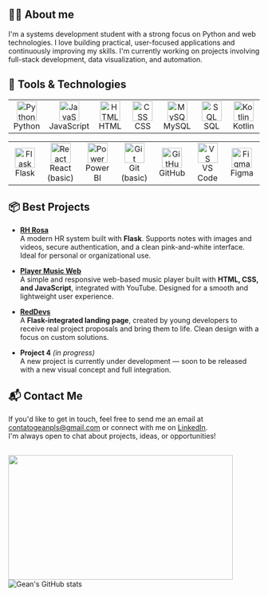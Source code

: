## 👨‍💻 About me
I'm a systems development student with a strong focus on Python and web technologies. I love building practical, user-focused applications and continuously improving my skills. I'm currently working on projects involving full-stack development, data visualization, and automation.

## 🧰 Tools & Technologies

<table>
  <tr>
    <td align="center" width="80">
      <img src="https://cdn.jsdelivr.net/gh/devicons/devicon/icons/python/python-original.svg" width="40" height="40" alt="Python"/><br>Python
    </td>
    <td align="center" width="80">
      <img src="https://cdn.jsdelivr.net/gh/devicons/devicon/icons/javascript/javascript-original.svg" width="40" height="40" alt="JavaScript"/><br>JavaScript
    </td>
    <td align="center" width="80">
      <img src="https://cdn.jsdelivr.net/gh/devicons/devicon/icons/html5/html5-original.svg" width="40" height="40" alt="HTML"/><br>HTML
    </td>
    <td align="center" width="80">
      <img src="https://cdn.jsdelivr.net/gh/devicons/devicon/icons/css3/css3-original.svg" width="40" height="40" alt="CSS"/><br>CSS
    </td>
    <td align="center" width="80">
      <img src="https://cdn.jsdelivr.net/gh/devicons/devicon/icons/mysql/mysql-original.svg" width="40" height="40" alt="MySQL"/><br>MySQL
    </td>
    <td align="center" width="80">
      <img src="https://cdn.jsdelivr.net/gh/devicons/devicon/icons/sqlite/sqlite-original.svg" width="40" height="40" alt="SQL"/><br>SQL
    </td>
    <td align="center" width="80">
      <img src="https://cdn.jsdelivr.net/gh/devicons/devicon/icons/kotlin/kotlin-original.svg" width="40" height="40" alt="Kotlin"/><br>Kotlin
    </td>
  </tr>
</table>

<table>
  <tr>
    <td align="center" width="80">
      <img src="https://cdn.jsdelivr.net/gh/devicons/devicon/icons/flask/flask-original.svg" width="40" height="40" alt="Flask"/><br>Flask
    </td>
    <td align="center" width="80">
      <img src="https://cdn.jsdelivr.net/gh/devicons/devicon/icons/react/react-original.svg" width="40" height="40" alt="React"/><br>React (basic)
    </td>
    <td align="center" width="80">
      <img src="https://img.icons8.com/color/48/power-bi.png" width="40" height="40" alt="Power BI"/><br>Power BI
    </td>
    <td align="center" width="80">
      <img src="https://cdn.jsdelivr.net/gh/devicons/devicon/icons/git/git-original.svg" width="40" height="40" alt="Git"/><br>Git (basic)
    </td>
    <td align="center" width="80">
      <img src="https://cdn.jsdelivr.net/gh/devicons/devicon/icons/github/github-original.svg" width="40" height="40" alt="GitHub"/><br>GitHub
    </td>
    <td align="center" width="80">
      <img src="https://cdn.jsdelivr.net/gh/devicons/devicon/icons/vscode/vscode-original.svg" width="40" height="40" alt="VS Code"/><br>VS Code
    </td>
    <td align="center" width="80">
      <img src="https://cdn.jsdelivr.net/gh/devicons/devicon/icons/figma/figma-original.svg" width="40" height="40" alt="Figma"/><br>Figma
    </td>
  </tr>
</table>

## 📦 Best Projects

- [**RH Rosa**](https://lowproject.pythonanywhere.com)  
   A modern HR system built with **Flask**. Supports notes with images and videos, secure authentication, and a clean pink-and-white interface. Ideal for personal or organizational use.

- [**Player Music Web**](https://inotyu.github.io/youtube-player/)  
   A simple and responsive web-based music player built with **HTML, CSS, and JavaScript**, integrated with YouTube. Designed for a smooth and lightweight user experience.

- [**RedDevs**](https://reddevs.pythonanywhere.com/home)  
   A **Flask-integrated landing page**, created by young developers to receive real project proposals and bring them to life. Clean design with a focus on custom solutions.

- **Project 4** *(in progress)*  
   A new project is currently under development — soon to be released with a new visual concept and full integration.

## 📬 Contact Me

If you'd like to get in touch, feel free to send me an email at [contatogeanpls@gmail.com](mailto:contatogeanpls@gmail.com) or connect with me on [LinkedIn](https://www.linkedin.com/in/gean-carlos-b24651266?utm_source=share&utm_campaign=share_via&utm_content=profile&utm_medium=android_app).  
I'm always open to chat about projects, ideas, or opportunities!

##

<div>
  <img align="left" width="450" height="250" src="https://i.giphy.com/media/v1.Y2lkPTc5MGI3NjExaHU0Nnh1dWZyYXhiaW45OGtvOHpqcmFlcHg3dHNmZjB0NWdyMThxNyZlcD12MV9pbnRlcm5hbF9naWZfYnlfaWQmY3Q9Zw/gFPxNhzEWdFCCRAqf0/giphy.gif" />
</div>

![Gean's GitHub stats](https://github-readme-stats.vercel.app/api?username=inotyu&show_icons=true&theme=github_dark)